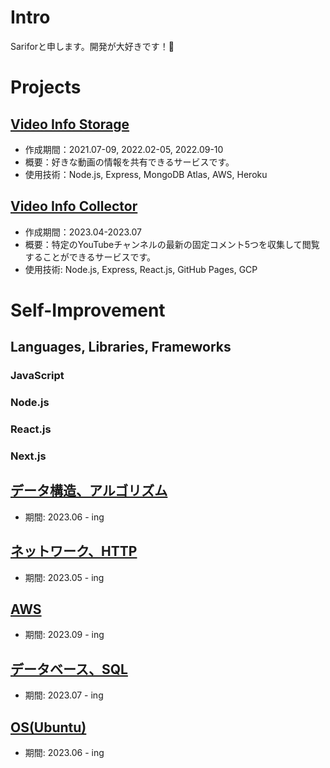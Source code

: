 <!--
**sarifor/sarifor** is a ✨ _special_ ✨ repository because its `README.md` (this file) appears on your GitHub profile.

Here are some ideas to get you started:

- 🔭 I’m currently working on ...
- 🌱 I’m currently learning ...
- 👯 I’m looking to collaborate on ...
- 🤔 I’m looking for help with ...
- 💬 Ask me about ...
- 📫 How to reach me: ...
- 😄 Pronouns: ...
- ⚡ Fun fact: ...
-->

# Intro
Sariforと申します。開発が大好きです！🐾

# Projects
## [Video Info Storage](https://github.com/sarifor/video-info-storage)
- 作成期間：2021.07-09, 2022.02-05, 2022.09-10
- 概要：好きな動画の情報を共有できるサービスです。
- 使用技術：Node.js, Express, MongoDB Atlas, AWS, Heroku

## [Video Info Collector](https://github.com/sarifor/video-info-collector)
- 作成期間：2023.04-2023.07
- 概要：特定のYouTubeチャンネルの最新の固定コメント5つを収集して閲覧することができるサービスです。
- 使用技術: Node.js, Express, React.js, GitHub Pages, GCP

# Self-Improvement
## Languages, Libraries, Frameworks
### JavaScript
### Node.js
### React.js
### Next.js

## [データ構造、アルゴリズム](https://github.com/sarifor/algorithm-practice.git)
- 期間: 2023.06 - ing

## [ネットワーク、HTTP](https://github.com/sarifor/network-http-practice.git)
- 期間: 2023.05 - ing

## [AWS](https://github.com/sarifor/aws-practice.git)
- 期間: 2023.09 - ing

## [データベース、SQL](https://github.com/sarifor/db-practice.git)
- 期間: 2023.07 - ing
  
## [OS(Ubuntu)](https://github.com/sarifor/linux-practice)
- 期間: 2023.06 - ing
